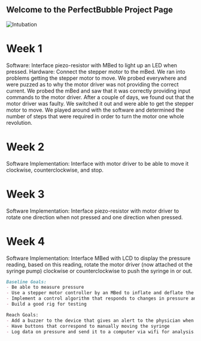 ## Welcome to the PerfectBubble Project Page


![Intubation](https://user-images.githubusercontent.com/30084214/57289199-ecaaf200-7088-11e9-981d-ca7cde9932c4.png)

# Week 1
Software: Interface piezo-resistor with MBed to light up an LED when pressed.
Hardware: Connect the stepper motor to the mBed. We ran into problems getting the stepper motor to move. We probed everywhere and were puzzed as to why the motor driver was not providing the correct current. We probed the mBed and saw that it was correctly providing input commands to the motor driver. After a couple of days, we found out that the motor driver was faulty. We switched it out and were able to get the stepper motor to move. We played around with the software and determined the number of steps that were required in order to turn the motor one whole revolution. 

# Week 2
Software Implementation: Interface with motor driver to be able to move it clockwise, counterclockwise, and stop.

# Week 3
Software Implementation: Interface piezo-resistor with motor driver to rotate one direction when not pressed and one direction when pressed.

# Week 4
Software Implementation: Interface MBed with LCD to display the pressure reading, based on this reading, rotate the motor driver (now attached ot the syringe pump) clockwise or counterclockwise to push the syringe in or out.


```markdown
Baseline Goals:
- Be able to measure pressure
- Use a stepper motor controller by an MBed to inflate and deflate the balloon
- Implement a control algorithm that responds to changes in pressure and inflates or deflates the cuff to maintain pressure
- Build a good rig for testing

Reach Goals:
- Add a buzzer to the device that gives an alert to the physician when the pressure has fallen out of range
- Have buttons that correspond to manually moving the syringe
- Log data on pressure and send it to a computer via wifi for analysis.

```

